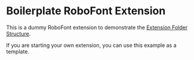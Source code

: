 # Boilerplate RoboFont Extension

This is a dummy RoboFont extension to demonstrate the [Extension Folder Structure].

[Extension Folder Structure]: http://robofont.com/documentation/building-tools/extensions/extension-file-spec/#extension-folder-structure

If you are starting your own extension, you can use this example as a template.
